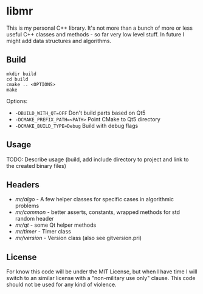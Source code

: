 # libmr

This is my personal C++ library. It's not more than a bunch of more or less useful C++ classes and methods - so far very low level stuff. In future I might add data structures and algorithms.

## Build
```
mkdir build
cd build
cmake .. <OPTIONS>
make
```

Options:

- `-DBUILD_WITH_QT=OFF` Don't build parts based on Qt5
- `-DCMAKE_PREFIX_PATH=<PATH>` Point CMake to Qt5 directory
- `-DCMAKE_BUILD_TYPE=Debug` Build with debug flags


## Usage
TODO: Describe usage (build, add include directory to project and link to the created binary files)

## Headers
- *mr/algo* - A few helper classes for specific cases in algorithmic problems
- *mr/common* - better asserts, constants, wrapped methods for std random header
- *mr/qt* - some Qt helper methods
- *mr/timer* - Timer class
- *mr/version* - Version class (also see gitversion.pri)

## License
For know this code will be under the MIT License, but when I have time I will switch to an similar license with a "non-military use only" clause. This code should not be used for any kind of violence.